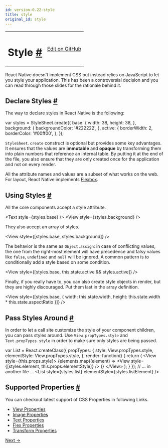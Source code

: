 ```yaml
---
id: version-0.22-style
title: style
original_id: style
---
```

<a id="content"></a><table width="100%"><tbody><tr><td><h1><a class="anchor" name="style"></a>Style <a class="hash-link" href="docs/style.html#style">#</a></h1></td><td style="text-align:right;"><a target="_blank" href="https://github.com/facebook/react-native/blob/master/docs/Style.md">Edit on GitHub</a></td></tr></tbody></table><div><p>React Native doesn't implement CSS but instead relies on JavaScript to let you style your application. This has been a controversial decision and you can read through those slides for the rationale behind it.</p><span><script async="" class="speakerdeck-embed" data-id="2e15908049bb013230960224c1b4b8bd" data-ratio="2" src="//speakerdeck.com/assets/embed.js"></script>

</span><h2><a class="anchor" name="declare-styles"></a>Declare Styles <a class="hash-link" href="docs/style.html#declare-styles">#</a></h2><p>The way to declare styles in React Native is the following:</p><div class="prism language-javascript"><span class="token keyword">var</span> styles <span class="token operator">=</span> StyleSheet<span class="token punctuation">.</span><span class="token function">create<span class="token punctuation">(</span></span><span class="token punctuation">{</span>
  base<span class="token punctuation">:</span> <span class="token punctuation">{</span>
    width<span class="token punctuation">:</span> <span class="token number">38</span><span class="token punctuation">,</span>
    height<span class="token punctuation">:</span> <span class="token number">38</span><span class="token punctuation">,</span>
  <span class="token punctuation">}</span><span class="token punctuation">,</span>
  background<span class="token punctuation">:</span> <span class="token punctuation">{</span>
    backgroundColor<span class="token punctuation">:</span> <span class="token string">'#222222'</span><span class="token punctuation">,</span>
  <span class="token punctuation">}</span><span class="token punctuation">,</span>
  active<span class="token punctuation">:</span> <span class="token punctuation">{</span>
    borderWidth<span class="token punctuation">:</span> <span class="token number">2</span><span class="token punctuation">,</span>
    borderColor<span class="token punctuation">:</span> <span class="token string">'#00ff00'</span><span class="token punctuation">,</span>
  <span class="token punctuation">}</span><span class="token punctuation">,</span>
<span class="token punctuation">}</span><span class="token punctuation">)</span><span class="token punctuation">;</span></div><p><code>StyleSheet.create</code> construct is optional but provides some key advantages. It ensures that the values are <strong>immutable</strong> and <strong>opaque</strong> by transforming them into plain numbers that reference an internal table. By putting it at the end of the file, you also ensure that they are only created once for the application and not on every render.</p><p>All the attribute names and values are a subset of what works on the web. For layout, React Native implements <a href="docs/flexbox.html" target="_blank">Flexbox</a>.</p><h2><a class="anchor" name="using-styles"></a>Using Styles <a class="hash-link" href="docs/style.html#using-styles">#</a></h2><p>All the core components accept a style attribute.</p><div class="prism language-javascript">&lt;Text style<span class="token operator">=</span><span class="token punctuation">{</span>styles<span class="token punctuation">.</span>base<span class="token punctuation">}</span> <span class="token operator">/</span><span class="token operator">&gt;</span>
&lt;View style<span class="token operator">=</span><span class="token punctuation">{</span>styles<span class="token punctuation">.</span>background<span class="token punctuation">}</span> <span class="token operator">/</span><span class="token operator">&gt;</span></div><p>They also accept an array of styles.</p><div class="prism language-javascript">&lt;View style<span class="token operator">=</span><span class="token punctuation">{</span><span class="token punctuation">[</span>styles<span class="token punctuation">.</span>base<span class="token punctuation">,</span> styles<span class="token punctuation">.</span>background<span class="token punctuation">]</span><span class="token punctuation">}</span> <span class="token operator">/</span><span class="token operator">&gt;</span></div><p>The behavior is the same as <code>Object.assign</code>: in case of conflicting values, the one from the right-most element will have precedence and falsy values like <code>false</code>, <code>undefined</code> and <code>null</code> will be ignored. A common pattern is to conditionally add a style based on some condition.</p><div class="prism language-javascript">&lt;View style<span class="token operator">=</span><span class="token punctuation">{</span><span class="token punctuation">[</span>styles<span class="token punctuation">.</span>base<span class="token punctuation">,</span> <span class="token keyword">this</span><span class="token punctuation">.</span>state<span class="token punctuation">.</span>active &amp;&amp; styles<span class="token punctuation">.</span>active<span class="token punctuation">]</span><span class="token punctuation">}</span> <span class="token operator">/</span><span class="token operator">&gt;</span></div><p>Finally, if you really have to, you can also create style objects in render, but they are highly discouraged. Put them last in the array definition.</p><div class="prism language-javascript">&lt;View
  style<span class="token operator">=</span><span class="token punctuation">{</span><span class="token punctuation">[</span>styles<span class="token punctuation">.</span>base<span class="token punctuation">,</span> <span class="token punctuation">{</span>
    width<span class="token punctuation">:</span> <span class="token keyword">this</span><span class="token punctuation">.</span>state<span class="token punctuation">.</span>width<span class="token punctuation">,</span>
    height<span class="token punctuation">:</span> <span class="token keyword">this</span><span class="token punctuation">.</span>state<span class="token punctuation">.</span>width <span class="token operator">*</span> <span class="token keyword">this</span><span class="token punctuation">.</span>state<span class="token punctuation">.</span>aspectRatio
  <span class="token punctuation">}</span><span class="token punctuation">]</span><span class="token punctuation">}</span>
<span class="token operator">/</span><span class="token operator">&gt;</span></div><h2><a class="anchor" name="pass-styles-around"></a>Pass Styles Around <a class="hash-link" href="docs/style.html#pass-styles-around">#</a></h2><p>In order to let a call site customize the style of your component children, you can pass styles around. Use <code>View.propTypes.style</code> and <code>Text.propTypes.style</code> in order to make sure only styles are being passed.</p><div class="prism language-javascript"><span class="token keyword">var</span> List <span class="token operator">=</span> React<span class="token punctuation">.</span><span class="token function">createClass<span class="token punctuation">(</span></span><span class="token punctuation">{</span>
  propTypes<span class="token punctuation">:</span> <span class="token punctuation">{</span>
    style<span class="token punctuation">:</span> View<span class="token punctuation">.</span>propTypes<span class="token punctuation">.</span>style<span class="token punctuation">,</span>
    elementStyle<span class="token punctuation">:</span> View<span class="token punctuation">.</span>propTypes<span class="token punctuation">.</span>style<span class="token punctuation">,</span>
  <span class="token punctuation">}</span><span class="token punctuation">,</span>
  render<span class="token punctuation">:</span> <span class="token keyword">function</span><span class="token punctuation">(</span><span class="token punctuation">)</span> <span class="token punctuation">{</span>
    <span class="token keyword">return</span> <span class="token punctuation">(</span>
      &lt;View style<span class="token operator">=</span><span class="token punctuation">{</span><span class="token keyword">this</span><span class="token punctuation">.</span>props<span class="token punctuation">.</span>style<span class="token punctuation">}</span><span class="token operator">&gt;</span>
        <span class="token punctuation">{</span>elements<span class="token punctuation">.</span><span class="token function">map<span class="token punctuation">(</span></span><span class="token punctuation">(</span>element<span class="token punctuation">)</span> <span class="token operator">=</span><span class="token operator">&gt;</span>
          &lt;View style<span class="token operator">=</span><span class="token punctuation">{</span><span class="token punctuation">[</span>styles<span class="token punctuation">.</span>element<span class="token punctuation">,</span> <span class="token keyword">this</span><span class="token punctuation">.</span>props<span class="token punctuation">.</span>elementStyle<span class="token punctuation">]</span><span class="token punctuation">}</span> <span class="token operator">/</span><span class="token operator">&gt;</span>
        <span class="token punctuation">)</span><span class="token punctuation">}</span>
      &lt;<span class="token operator">/</span>View<span class="token operator">&gt;</span>
    <span class="token punctuation">)</span><span class="token punctuation">;</span>
  <span class="token punctuation">}</span>
<span class="token punctuation">}</span><span class="token punctuation">)</span><span class="token punctuation">;</span>
<span class="token comment" spellcheck="true">
// ... in another file ...
</span>&lt;List style<span class="token operator">=</span><span class="token punctuation">{</span>styles<span class="token punctuation">.</span>list<span class="token punctuation">}</span> elementStyle<span class="token operator">=</span><span class="token punctuation">{</span>styles<span class="token punctuation">.</span>listElement<span class="token punctuation">}</span> <span class="token operator">/</span><span class="token operator">&gt;</span></div><h2><a class="anchor" name="supported-properties"></a>Supported Properties <a class="hash-link" href="docs/style.html#supported-properties">#</a></h2><p>You can checkout latest support of CSS Properties in following Links.</p><ul><li><a href="docs/view.html#style" target="_blank">View Properties</a></li><li><a href="docs/image.html#style" target="_blank">Image Properties</a></li><li><a href="docs/text.html#style" target="_blank">Text Properties</a></li><li><a href="docs/flexbox.html#content" target="_blank">Flex Properties</a></li><li><a href="docs/transforms.html#content" target="_blank">Transform Properties</a></li></ul></div><div class="docs-prevnext"><a class="docs-next" href="docs/images.html#content">Next →</a></div>